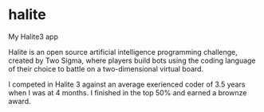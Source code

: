 # halite
My Halite3 app

Halite is an open source artificial intelligence programming challenge, created by Two Sigma, 
where players build bots using the coding language of their choice to battle on a two-dimensional virtual board.

I competed in Halite 3 against an average exerienced coder of 3.5 years when I was at 4 months.
I finished in the top 50% and earned a brownze award.




